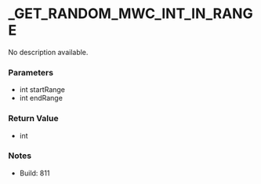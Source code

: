 # _GET_RANDOM_MWC_INT_IN_RANGE

No description available.

### Parameters
* int startRange
* int endRange

### Return Value
* int

### Notes
* Build: 811

